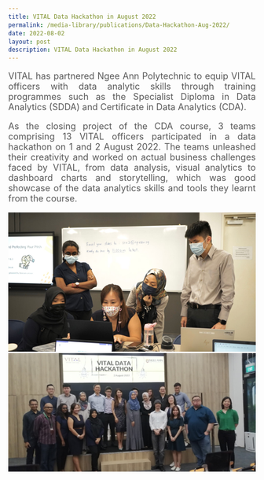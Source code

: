 ```yaml
---
title: VITAL Data Hackathon in August 2022
permalink: /media-library/publications/Data-Hackathon-Aug-2022/
date: 2022-08-02
layout: post
description: VITAL Data Hackathon in August 2022
---
```

<p style="font-size: 18px;color:#585858;text-align:justify;">
VITAL has partnered Ngee Ann Polytechnic to equip VITAL officers with data analytic skills through training programmes such as the Specialist Diploma in Data Analytics (SDDA) and Certificate in Data Analytics (CDA).
</p>
<p style="font-size: 18px;color:#585858;text-align:justify;">
As the closing project of the CDA course, 3 teams comprising 13 VITAL officers participated in a data hackathon on 1 and 2 August 2022. The teams unleashed their creativity and worked on actual business challenges faced by VITAL, from data analysis, visual analytics to dashboard charts and storytelling, which was good showcase of the data analytics skills and tools they learnt from the course.
</p>
<img src="/images/Media/Aug_Hackathon_1.png">
<br>
<img src="/images/Media/Aug_Hackathon_2.png">